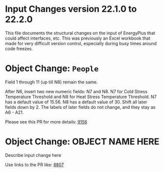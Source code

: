 Input Changes version 22.1.0 to 22.2.0
=============

This file documents the structural changes on the input of EnergyPlus that could affect interfaces, etc.
This was previously an Excel workbook that made for very difficult version control, especially during busy times around code freezes.

# Object Change: `People`

Field 1 through 11 (up till N6) remain the same.

After N6, insert two new numeric fields: N7 and N8. N7 for Cold Stress Temperature Threshold and N8 for Heat Stress Temperature Threshold. N7 has a default value of 15.56. N8 has a default value of 30. Shift all later fields down by 2. The labels of later fields do not change, and they stay as A6 - A21.

Please see this PR for more details: [9156](https://github.com/NREL/EnergyPlus/pull/9156)



# Object Change: OBJECT NAME HERE

Describe input change here

Use links to the PR like: [8807](https://github.com/NREL/EnergyPlus/pull/8985)
